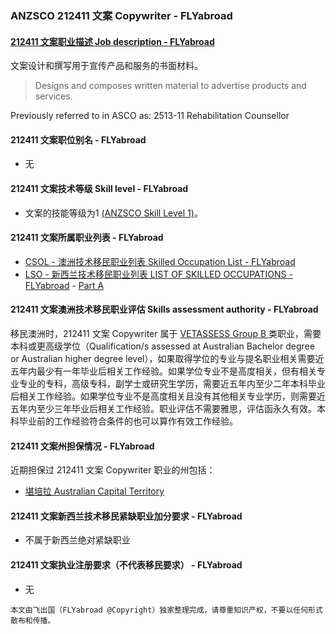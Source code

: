 ### ANZSCO 212411 文案 Copywriter - FLYabroad ###

####  [212411 文案职业描述 Job description - FLYabroad](http://www.flyabroadvisa.com/anzsco/2124.html#212411)

文案设计和撰写用于宣传产品和服务的书面材料。

> Designs and composes written material to advertise products and services.

Previously referred to in ASCO as:
2513-11 Rehabilitation Counsellor

#### 212411 文案职位别名 - FLYabroad
 
- 无

#### 212411 文案技术等级 Skill level - FLYabroad

- 文案的技能等级为1 [(ANZSCO Skill Level 1)](http://www.flyabroadvisa.com/anzsco/)。

#### 212411 文案所属职业列表 - FLYabroad

- [CSOL - 澳洲技术移民职业列表 Skilled Occupation List - FLYabroad](http://www.flyabroadvisa.com/sol/)
- [LSO - 新西兰技术移民职业列表 LIST OF SKILLED OCCUPATIONS - FLYabroad](http://nz.flyabroadvisa.com/lso/) - [Part A](parta)

#### 212411 文案澳洲技术移民职业评估 Skills assessment authority - FLYabroad

移民澳洲时，212411 文案 Copywriter 属于 [VETASSESS Group B ](http://www.flyabroadvisa.com/ass/vetassess.html)类职业，需要本科或更高级学位（Qualification/s assessed at Australian Bachelor degree or Australian higher degree level），如果取得学位的专业与提名职业相关需要近五年内最少有一年毕业后相关工作经验。如果学位专业不是高度相关，但有相关专业专业的专科，高级专科，副学士或研究生学历，需要近五年内至少二年本科毕业后相关工作经验。如果学位专业不是高度相关且没有其他相关专业学历，则需要近五年内至少三年毕业后相关工作经验。职业评估不需要雅思，评估函永久有效。本科毕业前的工作经验符合条件的也可以算作有效工作经验。

#### 212411 文案州担保情况 - FLYabroad

近期担保过 212411 文案 Copywriter 职业的州包括：

- [堪培拉 Australian Capital Territory](http://www.flyabroadvisa.com/zdb/act.html)

#### 212411 文案新西兰技术移民紧缺职业加分要求 - FLYabroad

- 不属于新西兰绝对紧缺职业

#### 212411 文案执业注册要求（不代表移民要求） - FLYabroad

- 无

`本文由飞出国（FLYabroad @Copyright）独家整理完成，请尊重知识产权，不要以任何形式散布和传播。`